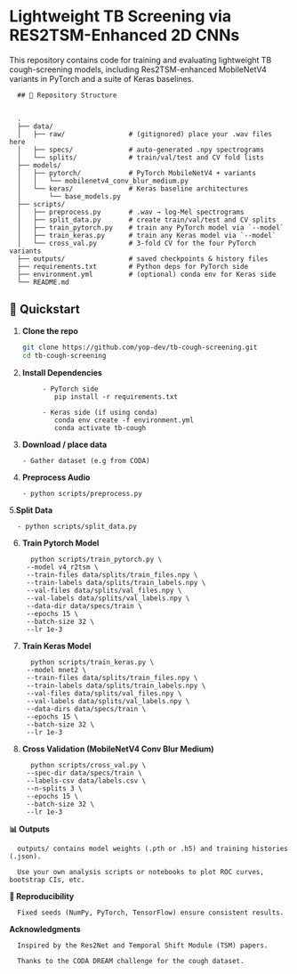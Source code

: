 # Lightweight TB Screening via RES2TSM-Enhanced 2D CNNs

This repository contains code for training and evaluating lightweight TB cough-screening models, including Res2TSM-enhanced MobileNetV4 variants in PyTorch and a suite of Keras baselines.

      ## 📁 Repository Structure
      

      .
      ├── data/
      │   ├── raw/                # (gitignored) place your .wav files here
      │   ├── specs/              # auto-generated .npy spectrograms
      │   └── splits/             # train/val/test and CV fold lists
      ├── models/
      │   ├── pytorch/            # PyTorch MobileNetV4 + variants
      │   │   └── mobilenetv4_conv_blur_medium.py
      │   └── keras/              # Keras baseline architectures
      │       └── base_models.py
      ├── scripts/
      │   ├── preprocess.py       # .wav → log-Mel spectrograms
      │   ├── split_data.py       # create train/val/test and CV splits
      │   ├── train_pytorch.py    # train any PyTorch model via `--model`
      │   ├── train_keras.py      # train any Keras model via `--model`
      │   └── cross_val.py        # 3-fold CV for the four PyTorch variants
      ├── outputs/                # saved checkpoints & history files
      ├── requirements.txt        # Python deps for PyTorch side
      ├── environment.yml         # (optional) conda env for Keras side
      └── README.md
      


## 🚀 Quickstart

1. **Clone the repo**  
   ```bash
   git clone https://github.com/yop-dev/tb-cough-screening.git
   cd tb-cough-screening

2. **Install Dependencies**
   ````
        - PyTorch side
           pip install -r requirements.txt
         
        - Keras side (if using conda)
           conda env create -f environment.yml
           conda activate tb-cough

3. **Download / place data**
   ````
   - Gather dataset (e.g from CODA)

4. **Preprocess Audio**
   ````
   - python scripts/preprocess.py

5.**Split Data**

      - python scripts/split_data.py

6. **Train Pytorch Model**

         python scripts/train_pytorch.py \
        --model v4_r2tsm \
        --train-files data/splits/train_files.npy \
        --train-labels data/splits/train_labels.npy \
        --val-files data/splits/val_files.npy \
        --val-labels data/splits/val_labels.npy \
        --data-dir data/specs/train \
        --epochs 15 \
        --batch-size 32 \
        --lr 1e-3

7. **Train Keras Model**
   
         python scripts/train_keras.py \
        --model mnet2 \
        --train-files data/splits/train_files.npy \
        --train-labels data/splits/train_labels.npy \
        --val-files data/splits/val_files.npy \
        --val-labels data/splits/val_labels.npy \
        --data-dirs data/specs/train \
        --epochs 15 \
        --batch-size 32 \
        --lr 1e-3

9. **Cross Validation (MobileNetV4 Conv Blur Medium)**
    
         python scripts/cross_val.py \
        --spec-dir data/specs/train \
        --labels-csv data/labels.csv \
        --n-splits 3 \
        --epochs 15 \
        --batch-size 32 \
        --lr 1e-3


**📊 Outputs**

      outputs/ contains model weights (.pth or .h5) and training histories (.json).
      
      Use your own analysis scripts or notebooks to plot ROC curves, bootstrap CIs, etc.

**🔬 Reproducibility**

      Fixed seeds (NumPy, PyTorch, TensorFlow) ensure consistent results.

**Acknowledgments**

      Inspired by the Res2Net and Temporal Shift Module (TSM) papers.
      
      Thanks to the CODA DREAM challenge for the cough dataset.



    
